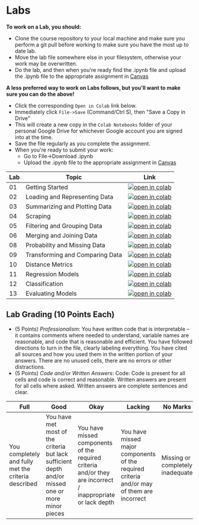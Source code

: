 # Labs

**To work on a Lab, you should:**
- Clone the course repository to your local machine and make sure you perform a git pull before working to make sure you have the most up to date lab.
- Move the lab file somewhere else in your filesystem, otherwise your work may be overwritten.
- Do the lab, and then when you're ready find the .ipynb file and upload the .ipynb file to the appropriate assignment in [Canvas](https://tulane.instructure.com/)


**A less preferred way to work on Labs follows, but you'll want to make sure you can do the above!**
- Click the corresponding `Open in Colab` link below.
- Immediately click `File->Save` (Command/Ctrl S), then "Save a Copy in Drive"
- This will create a new copy in the `Colab Notebooks` folder of your personal Google Drive for whichever Google account you are signed into at the time.
- Save the file regularly as you complete the assignment.
- When you're ready to submit your work:
  + Go to File->Download .ipynb
  + Upload the .ipynb file to the appropriate assignment in [Canvas](https://tulane.instructure.com/)


| Lab   | Topic  | Link |
|-------|--------|------|
|01| Getting Started | [![open in colab](https://colab.research.google.com/assets/colab-badge.svg)](https://colab.research.google.com/github/nmattei/cmps6790/blob/master/_labs/Lab01/Lab01.ipynb)|
|02| Loading and Representing Data| [![open in colab](https://colab.research.google.com/assets/colab-badge.svg)](https://colab.research.google.com/github/nmattei/cmps6790/blob/master/_labs/Lab02/Lab02.ipynb)|
|03| Summarizing and Plotting Data | [![open in colab](https://colab.research.google.com/assets/colab-badge.svg)](https://colab.research.google.com/github/nmattei/cmps6790/blob/master/_labs/Lab03/Lab03.ipynb)|
|04| Scraping | [![open in colab](https://colab.research.google.com/assets/colab-badge.svg)](https://colab.research.google.com/github/nmattei/cmps6790/blob/master/_labs/Lab04/Lab04.ipynb)|
|05| Filtering and Grouping Data | [![open in colab](https://colab.research.google.com/assets/colab-badge.svg)](https://colab.research.google.com/github/nmattei/cmps6790/blob/master/_labs/Lab05/Lab05.ipynb)|
|06| Merging and Joining Data | [![open in colab](https://colab.research.google.com/assets/colab-badge.svg)](https://colab.research.google.com/github/nmattei/cmps6790/blob/master/_labs/Lab06/Lab06.ipynb)|
|08| Probability and Missing Data | [![open in colab](https://colab.research.google.com/assets/colab-badge.svg)](https://colab.research.google.com/github/nmattei/cmps6790/blob/master/_labs/Lab08/Lab08.ipynb)|
|09| Transforming and Comparing Data | [![open in colab](https://colab.research.google.com/assets/colab-badge.svg)](https://colab.research.google.com/github/nmattei/cmps6790/blob/master/_labs/Lab09/Lab09.ipynb)|
|10| Distance Metrics | [![open in colab](https://colab.research.google.com/assets/colab-badge.svg)](https://colab.research.google.com/github/nmattei/cmps6790/blob/master/_labs/Lab10/Lab10.ipynb)|
|11| Regression Models | [![open in colab](https://colab.research.google.com/assets/colab-badge.svg)](https://colab.research.google.com/github/nmattei/cmps6790/blob/master/_labs/Lab11/Lab11.ipynb)|
|12| Classification | [![open in colab](https://colab.research.google.com/assets/colab-badge.svg)](https://colab.research.google.com/github/nmattei/cmps6790/blob/master/_labs/Lab12/Lab12.ipynb)|
|13| Evaluating Models | [![open in colab](https://colab.research.google.com/assets/colab-badge.svg)](https://colab.research.google.com/github/nmattei/cmps6790/blob/master/_labs/Lab13/Lab13.ipynb)|


## Lab Grading (10 Points Each)

* (5 Points) *Professionalism*: You have written code that is interpretable – it contains comments where needed to understand, variable names are reasonable, and code that is reasonable and efficient. You have followed directions to turn in the file, clearly labeling everything. You have cited all sources and how you used them in the written portion of your answers. There are no unused cells, there are no errors or other distractions.
* (5 Points) *Code and/or Written Answers*: Code: Code is present for all cells and code is correct and reasonable. Written answers are present for all cells where asked. Written answers are complete sentences and clear.

| Full       | Good          | Okay       | Lacking             | No Marks             |
|-----------------------|-----------------|----------------|-----------|----------|
| You completely and fully met the criteria described | You have met most of the criteria but lack sufficient depth and/or missed one or more minor pieces | You have missed components of the required criteria and/or they are incorrect / inappropriate or lack depth | You have missed major components of the required criteria and/or may of them are incorrect | Missing or completely inadequate |